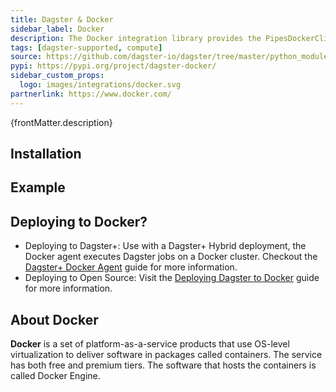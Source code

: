 ```yaml
---
title: Dagster & Docker
sidebar_label: Docker
description: The Docker integration library provides the PipesDockerClient resource, enabling you to launch Docker containers and execute external code directly from Dagster assets and ops. This integration allows you to pass parameters to Docker containers while Dagster receives real-time events, such as logs, asset checks, and asset materializations, from the initiated jobs. With minimal code changes required on the job side, this integration is both efficient and easy to implement.
tags: [dagster-supported, compute]
source: https://github.com/dagster-io/dagster/tree/master/python_modules/libraries/dagster-docker
pypi: https://pypi.org/project/dagster-docker/
sidebar_custom_props:
  logo: images/integrations/docker.svg
partnerlink: https://www.docker.com/
---
```


<p>{frontMatter.description}</p>

## Installation

<PackageInstallInstructions packageName="dagster-docker" />

## Example

<CodeExample path="docs_snippets/docs_snippets/integrations/docker.py" language="python" />

## Deploying to Docker?

- Deploying to Dagster+: Use with a Dagster+ Hybrid deployment, the Docker agent executes Dagster jobs on a Docker cluster. Checkout the [Dagster+ Docker Agent](https://docs.dagster.io/dagster-plus/deployment/deployment-types/hybrid/docker) guide for more information.
- Deploying to Open Source: Visit the [Deploying Dagster to Docker](https://docs.dagster.io/guides/deploy/deployment-options/docker) guide for more information.

## About Docker

**Docker** is a set of platform-as-a-service products that use OS-level virtualization to deliver software in packages called containers. The service has both free and premium tiers. The software that hosts the containers is called Docker Engine.
